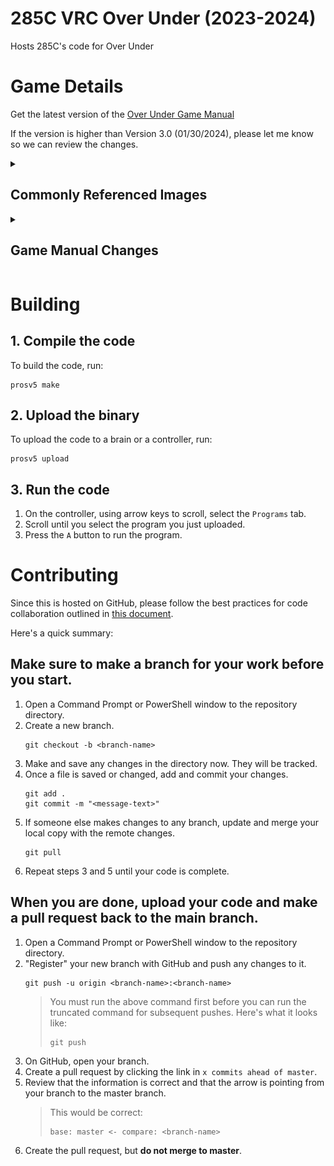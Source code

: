 # 285C VRC Over Under (2023-2024)

Hosts 285C's code for Over Under

# Game Details

Get the latest version of the [Over Under Game Manual](https://link.vex.com/docs/23-24/vrc-over-under/GameManual)

If the version is higher than Version 3.0 (01/30/2024), please let me know so we can review the changes.

<details>
  <summary><h2>Commonly Referenced Images</h2></summary>

### Field, Match

![](images/field.png)

<br>

### Starting Tiles

![](images/starting_tiles.png)

<br>

### Field, Skills

![](images/field_skills.png)

<br>

### Field Element Reference Lengths

![](images/field_element_length.png)

<br>

### Neutral Zones

![](images/auton_neutral_zones.png)

<br>

### Offensive Zones

![](images/offensive_zones.png)

<br>

### Breakdown of Double Zoning

<table>
   <tr>
      <td><h4><strong>No one is double zoning. </strong><br>One bot is on each half of the map.</h4></td>
      <td><h4><strong>No one is double zoning. </strong><br>The red bot is touching the barrier, so no double zoning is occuring.</h4></td>
   </tr>
   <tr>
      <td><img src="images/double_zoned_none.png"></td>
      <td><img src="images/double_zoned_red_safe.png"></td>
   </tr>
   <tr>
      <td><h4><strong>Red is double zoning. </strong><br>Both red bots are in the red offensive zone.</h4></td>
      <td><h4><strong>Red is double zoning. </strong><br>Both red bots are in the blue offensive zone.</h4></td>
   </tr>
   <tr>
      <td><img src="images/double_zoned_red_B.png"></td>
      <td><img src="images/double_zoned_red_A.png"></td>
   </tr>
</table>

</details>
<details>
  <summary><h2>Game Manual Changes</h2></summary>

### Version 3.0 - January 30, 2024
 > - Added a red box to the definition of Holding to clarify intent
 > - Updated the definition of Goal to provide clarity
 > - Removed the yellow Elevation Bar Cap from VRC and Skills Matches. This change does NOT apply to VEX U, or VAIRC
 > - Updated various figures throughout to remove the Elevation Bar Cap
 > - Updated the definitions of Elevation Bar Cap and Elevated
 > - Updated \<SG6> with a new table and violation notes to clarify intent
 > - Updated \<SG9> to clarify intent
 > - Updated \<R18f> to clarify intent
 > - Updated \<SG11> to reduce the Short Barrier protection time from 30 seconds to 15 seconds
 > - Updated the VEX U Field Setup rule modifications to specify that Elevation Bar Caps must be used

### Version 2.2 - December 5, 2023
 > - Added a red box to the definition of Holding to clarify intent
 > - Updated Figure 16 to provide clarity
 > - Updated \<SC7> to clarify intent in rewarding the Autonomous Win Point
 > - Updated \<G7> to clarify clamping onto Match Load Bars
 > - Added a note to \<G11> to clarify that Robots may be manually disabled during the Autonomous Period
 > - Updated \<SG3> to clarify that Triballs may not be intentionally / repeatedly removed from the field
 > - Updated \<SG6> to clarify intent, and provide links to official Q&A clarifications
 > - Added a new violation note and note to \<SG7> to clarify that excess Triballs should be removed in a non-scored position
 > - Updated \<SG11> to clarify intent, and explain the process of assigning an Elevation Tier if no other Robots are Elevated
 > - Updated \<R7> to include SD Cards installed in the V5 Robot Brain
 > - Updated \<R9> to clarify that license plates must be placed on opposing sides of the Robot
 > - Updated \<T23> to clarify intent
 > - Updated Sheet 15 in Appendix A to show the correct field layout
 > - Updated \<RSC4> to clarify that \<SG8> does not apply for Robot Skills Matches
 > - Updated \<VUR1> to include \<VUR14>
 > - Updated \<VUR4> to include C-Channel and U-Channel
 > - Removed Bearings from \<VUR9>, and added them to a new rule, \<VUR14> to clarify intent.
 > - Updated \<VAIT2> to clarify intent
 > - Minor typo / formatting fixes

### Version 2.1 - October 3, 2023
 > - Added a new definition of Plowing
 > - Updated the definition of Possession to clarify intent and explain relation to Plowing
 > - Updated \<SC5> to clarify the criteria of scoring Alliance Triballs
 > - Updated \<G1> to include a link to the Code of Conduct process
 > - Updated \<G5> to clarify that Robots may not use external influences to satisfy starting size limits
 > - Added a red box to \<SG5> allowing Teams an opportunity at the Head Referee’s discretion to untangle themselves from the net if it occurs during the Autonomous Period
 > - Updated \<SG6> with a new bullet point, image, and notes to clarify intent
 > - Updated \<SG11> to clarify intent of non Match Affecting Violations
 > - Updated \<R7b> to clarify that greasing V5 Smart Motor cartridges is prohibited
 > - Updated \<T11> to clarify intent of repairing a broken net
 > - Updated Appendix A to include allowed field modifications
 > - Updated \<VUG1> to clarify that Teams may adjust the starting position of Alliance Triballs per \<SG1>
 > - Updated \<VUG5> to clarify that Alliances may only use the Match Load Zone adjacent to the Robot Starting Tiles during the Autonomous Period of a Head-to-Head Match
 > - Updated \<VUR3> to allow molding of non-metals
 > - Updated the tables in \<VUR4> and \<VUR5> to clarify intent
 > - Added Appendix D (VEX AI Robotics Competition)
 > - Minor typo / formatting fixes

### Version 2.0 - August 1, 2023
 > - Updated \<G8> to clarify the legality of items brought to the field by Drive Team Members
 > - Updated \<R22a> and added a note to clarify pneumatic reservoir legality
 > - Updated \<T1e> to clarify that a Head Referee may only watch one Match at a time
 > - Updated \<T11> to address using PVC to replace a damaged section of a Goal
 > - Updated figure 41 to fix the position of misaligned Triballs
 > - Minor typo / formatting fixes

### Version 1.1 - July 11, 2023

> - Added VEX U Robot Rules

### Version 1.0 - June 27, 2023

> - Updated point 1b in the definition of Elevated to state that a Robot must be contacting any portion of the Barrier that is on their Alliance’s side of the Neutral Zone
> - Added point 4 to the definition of Elevated to state that a Robot may not be contacting an Alliance partner Robot that is not considered Elevated
> - Added a note to \<SC7> to clarify intent
> - Added a note to \<SG1> and \<RSC2e> to clarify that the Triballs beginning in Match Load Zones may be repositioned by Teams. The note in \<G9> was also updated to reflect this change
> - Revised \<SG3> to state that any Triballs that leave the field will be returned to the nearest Match Load Zone
> - Added a Violation note to \<SG9> to clarify intent
> - Added \<SG11d>, stating that Robots may not contact the Short Barriers adjacent to the opposing Alliance’s Elevation Bars during the last thirty (30) seconds of the Match
> - Updated \<T9> to provide clarity regarding when Time Outs may be used
> - Updated \<T10> to provide a Goal height tolerance, and to provide further clarity
> - Added a Violation note to \<RSC1> to clarify intent
> - Added Appendix C for VEX U
> - Minor typo / formatting fixes

### Version 0.2 - June 13, 2023

> - Updated the definition of Elevation Tier to clarify that Robots must be “fully above the white line” of the Height Guide to receive credit for that Elevation Tier
> - Added a note to \<SC3>, clarifying that a Triball Scored in a Goal is not also considered Scored in that Goal’s Offensive Zone
> - Revised the note in \<SG5> to clarify that the net cannot be lifted to score / de-score
> - Updated \<T5> to include Autonomous Win Points
> - Updated \<T8> to clarify that a Team that receives a Disqualification in a Qualification Match also receives a score of (0) for the Match
> - Added an REC Library article link to \<R7> to provide clarity
> - Updated Robot Skills Challenge Ranking 9a to Number of Triballs Scored in Goals
> - Minor typo / formatting fixes

### Version 0.1 - April 29, 2023

> - Initial Release

</details>

# Building

## 1. Compile the code

To build the code, run:

```
prosv5 make
```

## 2. Upload the binary

To upload the code to a brain or a controller, run:

```
prosv5 upload
```

## 3. Run the code

1. On the controller, using arrow keys to scroll, select the `Programs` tab.
2. Scroll until you select the program you just uploaded.
3. Press the `A` button to run the program.

# Contributing

Since this is hosted on GitHub, please follow the best practices for code collaboration outlined in [this document](https://cdn.discordapp.com/attachments/1062157317208035333/1062196035021181000/codeCollab.pdf).

Here's a quick summary:

## Make sure to make a branch for your work before you start.

1. Open a Command Prompt or PowerShell window to the repository directory.
2. Create a new branch.
   ```
   git checkout -b <branch-name>
   ```
3. Make and save any changes in the directory now. They will be tracked.
4. Once a file is saved or changed, add and commit your changes.
   ```
   git add .
   git commit -m "<message-text>"
   ```
5. If someone else makes changes to any branch, update and merge your local copy with the remote changes.
   ```
   git pull
   ```
6. Repeat steps 3 and 5 until your code is complete.

## When you are done, upload your code and make a pull request back to the main branch.

1. Open a Command Prompt or PowerShell window to the repository directory.
2. "Register" your new branch with GitHub and push any changes to it.
   ```
   git push -u origin <branch-name>:<branch-name>
   ```
   > You must run the above command first before you can run the truncated command for subsequent pushes. Here's what it looks like:
   >
   > ```
   > git push
   > ```
3. On GitHub, open your branch.
4. Create a pull request by clicking the link in `x commits ahead of master`.
5. Review that the information is correct and that the arrow is pointing from your branch to the master branch.
   > This would be correct:
   >
   > ```
   > base: master <- compare: <branch-name>
   > ```
6. Create the pull request, but **do not merge to master**.
